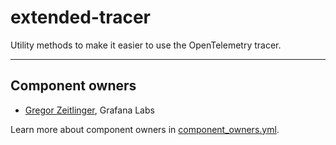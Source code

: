 # extended-tracer

Utility methods to make it easier to use the OpenTelemetry tracer.

---

## Component owners

- [Gregor Zeitlinger](https://github.com/zeitlinger), Grafana Labs

Learn more about component owners in [component_owners.yml](../.github/component_owners.yml).
